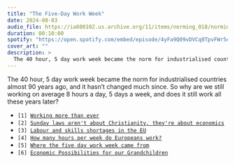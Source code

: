 ```yaml
---
title: "The Five-Day Work Week"
date: 2024-08-03
audio_file: https://ia600102.us.archive.org/11/items/norming_018/norming_018.mp3
duration: 00:10:00
spotify: "https://open.spotify.com/embed/episode/4yFa9Q09vDVCq8TpvFWr5e?utm_source=generator&theme=0"
cover_art: ""
description: >
  The 40 hour, 5 day work week became the norm for industrialised countries almost 90 years ago, and it hasn’t changed much since. So why are we still working on average 8 hours a day, 5 days a week, and does it still work all these years later?
---
```


The 40 hour, 5 day work week became the norm for industrialised countries almost 90 years ago, and it hasn’t changed much since. So why are we still working on average 8 hours a day, 5 days a week, and does it still work all these years later?

<ul class="references">
  <li><code>[1] <a href="https://ourworldindata.org/working-more-than-ever">Working more than ever</a></code></li>
  <li><code>[2] <a href="https://www.washingtonpost.com/news/made-by-history/wp/2018/03/25/sunday-laws-arent-about-christianity-theyre-about-economics/">Sunday laws aren't about Christianity, they're about economics</a></code></li>
  <li><code>[3] <a href="https://commission.europa.eu/news/tackling-labour-and-skills-shortages-eu-2024-03-20_en#:~:text=Labour and skills shortages are,42 occupations which have shortages.">Labour and skills shortages in the EU</a></code></li>
  <li><code>[4] <a href="https://ec.europa.eu/eurostat/web/products-eurostat-news/w/ddn-20240530-1">How many hours per week do Europeans work?</a></code></li>
  <li><code>[5] <a href="https://www.theatlantic.com/business/archive/2014/08/where-the-five-day-workweek-came-from/378870/">Where the five day work week came from</a></code></li>
  <li><code>[6] <a href="http://www.econ.yale.edu/smith/econ116a/keynes1.pdf">Economic Possibilities for our Grandchildren</a></code></li>
</ul>
